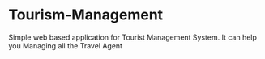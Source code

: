 # Tourism-Management
Simple web based application for Tourist Management System. It can help you Managing all the Travel Agent
